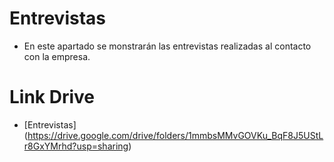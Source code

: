 # Entrevistas

* En este apartado se monstrarán las entrevistas realizadas al contacto con la empresa.

# Link Drive

* [Entrevistas] (https://drive.google.com/drive/folders/1mmbsMMvGOVKu_BqF8J5UStLr8GxYMrhd?usp=sharing)
